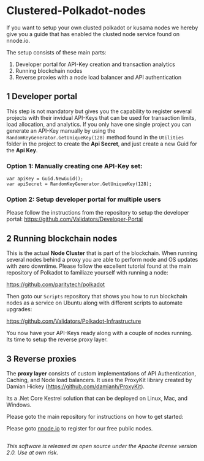 # Clustered-Polkadot-nodes

If you want to setup your own clusted polkadot or kusama nodes we hereby give you a guide that has enabled the clusted node service found on nnode.io.

The setup consists of these main parts:

1. Developer portal for API-Key creation and transaction analytics
2. Running blockchain nodes
3. Reverse proxies with a node load balancer and API authentication

## 1 Developer portal
This step is not mandatory but gives you the capability to register several projects with their invidual API-Keys that can be used for transaction limits, load allocation, and analytics. If you only have one single project you can generate an API-Key manually by using the `RandomKeyGenerator.GetUniqueKey(128)` method found in the `Utilities` folder in the project to create the **Api Secret**, and just create a new Guid for the **Api Key**.

### Option 1: Manually creating one API-Key set:
```
var apiKey = Guid.NewGuid();
var apiSecret = RandomKeyGenerator.GetUniqueKey(128);
```

### Option 2: Setup developer portal for multiple users
Please follow the instructions from the repository to setup the developer portal: https://github.com/Validators/Developer-Portal

## 2 Running blockchain nodes
This is the actual **Node Cluster** that is part of the blockchain. When running several nodes behind a proxy you are able to perform node and OS updates with zero downtime. Please follow the excellent tutorial found at the main repository of Polkadot to familiaze yourself with running a node:

https://github.com/paritytech/polkadot

Then goto our `Scripts` repository that shows you how to run blockchain nodes as a service on Ubuntu along with different scripts to automate upgrades:

https://github.com/Validators/Polkadot-Infrastructure

You now have your API-Keys ready along with a couple of nodes running. Its time to setup the reverse proxy layer.

## 3 Reverse proxies
The **proxy layer** consists of custom implementations of API Authentication, Caching, and Node load balancers. It uses the ProxyKit library created by Damian Hickey (https://github.com/damianh/ProxyKit).

Its a .Net Core Kestrel solution that can be deployed on Linux, Mac, and Windows.

Please goto the main repository for instructions on how to get started: 

Please goto [nnode.io](https://nnode.io) to register for our free public nodes.
##
*This software is released as open source under the Apache license version 2.0. Use at own risk.*